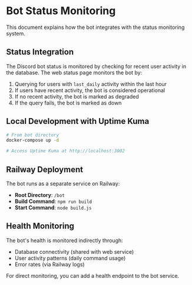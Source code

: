 # Bot Status Monitoring

This document explains how the bot integrates with the status monitoring system.

## Status Integration

The Discord bot status is monitored by checking for recent user activity in the database. The web status page monitors the bot by:

1. Querying for users with `last_daily` activity within the last hour
2. If users have recent activity, the bot is considered operational
3. If no recent activity, the bot is marked as degraded
4. If the query fails, the bot is marked as down

## Local Development with Uptime Kuma

```bash
# From bot directory
docker-compose up -d

# Access Uptime Kuma at http://localhost:3002
```

## Railway Deployment

The bot runs as a separate service on Railway:

- **Root Directory**: `/bot`
- **Build Command**: `npm run build`
- **Start Command**: `node build.js`

## Health Monitoring

The bot's health is monitored indirectly through:
- Database connectivity (shared with web service)
- User activity patterns (daily command usage)
- Error rates (via Railway logs)

For direct monitoring, you can add a health endpoint to the bot service.
